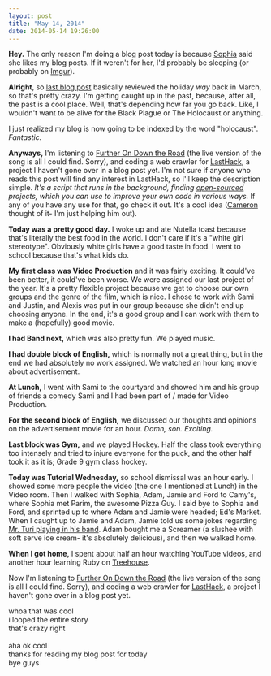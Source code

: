 ```yaml
---
layout: post
title: "May 14, 2014"
date: 2014-05-14 19:26:00
---
```


**Hey.** The only reason I'm doing a blog post today is because [Sophia](https://twitter.com/Sophia_Anne99) said she likes my blog posts. If it weren't for her, I'd probably be sleeping (or probably on [Imgur](http://imgur.com/)).

**Alright**, so [last blog post](http://blog.imjosh.me/april-30-2014) basically reviewed the holiday *way* back in March, so that's pretty crazy. I'm getting caught up in the past, because, after all, the past is a cool place. Well, that's depending how far you go back. Like, I wouldn't want to be alive for the Black Plague or The Holocaust or anything.

I just realized my blog is now going to be indexed by the word "holocaust". *Fantastic.*

**Anyways,** I'm listening to [Further On Down the Road](https://www.youtube.com/watch?v=I_e49phsuRQ) (the live version of the song is all I could find. Sorry), and coding a web crawler for [LastHack](https://github.com/LastHack/lasthack-crawler), a project I haven't gone over in a blog post yet. I'm not sure if anyone who reads this post will find any interest in LastHack, so I'll keep the description simple. *It's a script that runs in the background, finding [open-sourced](http://en.wikipedia.org/wiki/Open_source) projects, which you can use to improve your own code in various ways.* If any of you have any use for that, go check it out. It's a cool idea ([Cameron](https://twitter.com/thetoxicarcade) thought of it- I'm just helping him out).

**Today was a pretty good day.** I woke up and ate Nutella toast because that's literally the best food in the world. I don't care if it's a "white girl stereotype". Obviously white girls have a good taste in food. I went to school because that's what kids do.

**My first class was Video Production** and it was fairly exciting. It could've been better, it could've been worse. We were assigned our last project of the year. It's a pretty flexible project because we get to choose our own groups and the genre of the film, which is nice. I chose to work with Sami and Justin, and Alexis was put in our group because she didn't end up choosing anyone. In the end, it's a good group and I can work with them to make a (hopefully) good movie.

**I had Band next,** which was also pretty fun. We played music.

**I had double block of English,** which is normally not a great thing, but in the end we had absolutely no work assigned. We watched an hour long movie about advertisement.

**At Lunch,** I went with Sami to the courtyard and showed him and his group of friends a comedy Sami and I had been part of / made for Video Production.

**For the second block of English,** we discussed our thoughts and opinions on the advertisement movie for an hour. *Damn, son. Exciting.*

**Last block was Gym,** and we played Hockey. Half the class took everything too intensely and tried to injure everyone for the puck, and the other half took it as it is; Grade 9 gym class hockey.

**Today was Tutorial Wednesday,** so school dismissal was an hour early. I showed some more people the video (the one I mentioned at Lunch) in the Video room. Then I walked with Sophia, Adam, Jamie and Ford to Camy's, where Sophia met Parim, the awesome Pizza Guy. I said bye to Sophia and Ford, and sprinted up to where Adam and Jamie were headed; Ed's Market. When I caught up to Jamie and Adam, Jamie told us some jokes regarding [Mr. Turi playing in his band](https://www.youtube.com/watch?v=TCvMB51i7JM). Adam bought me a Screamer (a slushee with soft serve ice cream- it's absolutely delicious), and then we walked home.

**When I got home,** I spent about half an hour watching YouTube videos, and another hour learning Ruby on [Treehouse](http://teamtreehouse.com).

Now I'm listening to [Further On Down the Road](https://www.youtube.com/watch?v=I_e49phsuRQ) (the live version of the song is all I could find. Sorry), and coding a web crawler for [LastHack](https://github.com/LastHack/lasthack-crawler), a project I haven't gone over in a blog post yet.


whoa that was cool<br>
i looped the entire story<br>
that's crazy right<br><br>
aha ok cool<br>
thanks for reading my blog post for today<br>
bye guys
